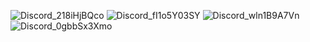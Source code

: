 ![Discord_218iHjBQco](https://github.com/Riddim-GLiTCH/Virtual-Boy/assets/87764384/8df847f8-da51-4711-9934-ec8ee0bf36bc)
![Discord_fI1o5Y03SY](https://github.com/Riddim-GLiTCH/Virtual-Boy/assets/87764384/fa8a0676-908a-49b2-b191-d370ac3f517b)
![Discord_wln1B9A7Vn](https://github.com/Riddim-GLiTCH/Virtual-Boy/assets/87764384/8d3c5e70-5762-4c19-a3ee-76ccd6e27141)
![Discord_0gbbSx3Xmo](https://github.com/Riddim-GLiTCH/Virtual-Boy/assets/87764384/87b79580-1582-4b67-b134-0dbd9c9571dc)
